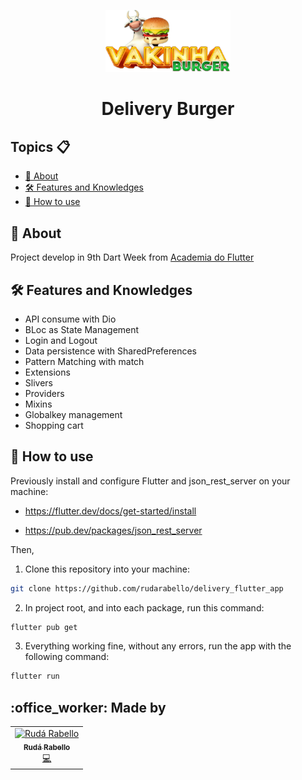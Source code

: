 <p align="center">
    <img src="assets\images\logo.png" width="200" alt="Logo App Vakinha Burger"/>
</p>

<h1 align="center">Delivery Burger</h1>


<h2>Topics 📋</h2>

   <p>

   - [📖 About](#-about)
   - [🛠️ Features and Knowledges](#-Features-and-Knowledges)
   - [🤔 How to use](#-how-to-use)

   </p>

<h2>📖 About</h2>

<p>
    Project develop in 9th Dart Week from <a href="http://academiadoflutter.com.br/">Academia do Flutter</a>
</p>

<h2>🛠️ Features and Knowledges</h2>

  <p>
    
- API consume with Dio
- BLoc as State Management
- Login and Logout 
- Data persistence with SharedPreferences
- Pattern Matching with match
- Extensions
- Slivers
- Providers
- Mixins
- Globalkey management
- Shopping cart
   
</p>


<h2>🤔 How to use</h2>

   Previously install and configure Flutter  and json_rest_server on your machine:
   
   * https://flutter.dev/docs/get-started/install

   * https://pub.dev/packages/json_rest_server

   Then,

   1. Clone this repository into your machine:

   ```bash  
   git clone https://github.com/rudarabello/delivery_flutter_app
   ```

   2. In project root, and into each package, run this command:

   ```bash
   flutter pub get
   ```
   3. Everything working fine, without any errors, run the app with the following command:

   ```bash
   flutter run 
   ```
<h2>:office_worker: Made by</h2>

<table>
  <tr>
    <td align="center"><a href="https://www.linkedin.com/in/ruda-rabello-da-silva/"><img src="https://avatars.githubusercontent.com/u/95311365?s=96&v=4" width="80px;" alt="Rudá Rabello"/><br /><sub><b>Rudá Rabello</b></sub></a><br /><a href="https://www.linkedin.com/in/ruda-rabello-da-silva/"title="Code">💻</a></td></td>
</table>
